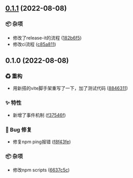 

## [0.1.1](https://github.com/Dissme/easy-model/compare/0.1.0...0.1.1) (2022-08-08)


### 📦 杂项

* 修改了release-it的流程 ([182b6f5](https://github.com/Dissme/easy-model/commit/182b6f51ff28b06c78e65420f6c24181d0cc419b))
* 修改ci流程 ([c85a811](https://github.com/Dissme/easy-model/commit/c85a811d73b5b97207c198a875ab6ddd9c789c64))

## 0.1.0 (2022-08-08)


### ♻ 重构

* 用新搭的vite脚手架重写了一下，加了测试代码 ([8846311](https://github.com/Dissme/easy-model/commit/8846311ec63dedd095c48d61ad8088d7d2b883d7))


### ✨ 特性

* 新增了事件机制 ([f37546f](https://github.com/Dissme/easy-model/commit/f37546fb0601fda35515a3fcccb5b36e51663bc8))


### 🐛 Bug 修复

* 修复npm ping报错 ([f8f43fe](https://github.com/Dissme/easy-model/commit/f8f43fe5b1d992aa8435fe20a28b0645240facf5))


### 📦 杂项

* 修改npm scripts ([6637c5c](https://github.com/Dissme/easy-model/commit/6637c5c73c42ffddb9b43266213021cb7ba80dc0))